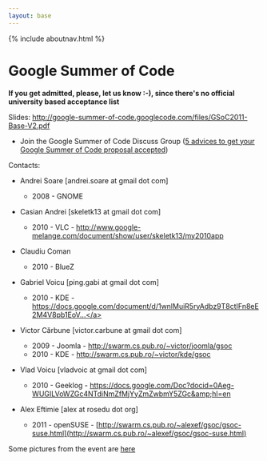 ```yaml
---
layout: base
---
```


{% include aboutnav.html %}

# Google Summer of Code

**If you get admitted, please, let us know :-), since there&#39;s no official university based acceptance list**

Slides: <a href="http://google-summer-of-code.googlecode.com/files/GSoC2011-Base-V2.pdf">http://google-summer-of-code.googlecode.com/files/GSoC2011-Base-V2.pdf</a>

* Join the Google Summer of Code Discuss Group (<a href="http://groups.google.com/group/google-summer-of-code-discuss/browse_thread/thread/b6271627cb123c75/e8e76a833c94c28a?hl=en&amp;lnk=gst&amp;q=5+advices+to+get+your+Google+Summer+of+Code+proposal+accepted#e8e76a833c94c28a ">5 advices to get your Google Summer of Code proposal accepted</a>)

Contacts:

 * Andrei Soare [andrei.soare at gmail dot com]

   * 2008 - GNOME
 
 * Casian Andrei [skeletk13 at gmail dot com]

   * 2010 - VLC - <a href="http://www.google-melange.com/document/show/user/skeletk13/my2010app">http://www.google-melange.com/document/show/user/skeletk13/my2010app</a>

 * Claudiu Coman

   * 2010 - BlueZ

 * Gabriel Voicu [ping.gabi at gmail dot com]

   * 2010 - KDE - <a href="https://docs.google.com/document/d/1wnlMuiR5ryAdbz9T8ctIFn8eE2M4V8pb1EoVcHlV_l4/edit?hl=en&amp;authkey=CKfktD4" title="https://docs.google.com/document/d/1wnlMuiR5ryAdbz9T8ctIFn8eE2M4V8pb1EoVcHlV_l4/edit?hl=en&amp;authkey=CKfktD4">https://docs.google.com/document/d/1wnlMuiR5ryAdbz9T8ctIFn8eE2M4V8pb1EoV...</a>

 * Victor Cărbune [victor.carbune at gmail dot com]

   * 2009 - Joomla - <a href="http://swarm.cs.pub.ro/~victor/joomla/gsoc">http://swarm.cs.pub.ro/~victor/joomla/gsoc</a>
   * 2010 - KDE - <a href="http://swarm.cs.pub.ro/~victor/kde/gsoc">http://swarm.cs.pub.ro/~victor/kde/gsoc</a>

 * Vlad Voicu [vladvoic at gmail dot com]

   * 2010 - Geeklog - <a href="https://docs.google.com/Doc?docid=0Aeg-WUGILVoWZGc4NTdiNmZfMjYyZmZwbmY5ZGc&amp;hl=en">https://docs.google.com/Doc?docid=0Aeg-WUGILVoWZGc4NTdiNmZfMjYyZmZwbmY5ZGc&amp;hl=en</a>

 * Alex Eftimie [alex at rosedu dot org]

   * 2011 - openSUSE - [http://swarm.cs.pub.ro/~alexef/gsoc/gsoc-suse.html](http://swarm.cs.pub.ro/~alexef/gsoc/gsoc-suse.html)

Some pictures from the event are <a href="http://www.facebook.com/album.php?aid=90265&amp;id=1633356680&amp;l=e4669ce9f8">here</a>
